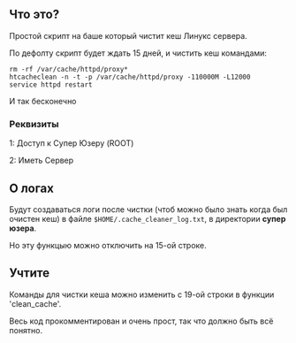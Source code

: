 ## Что это?
Простой скрипт на баше который чистит кеш Линукс сервера.

По дефолту скрипт будет ждать 15 дней, и чистить кеш командами:
```
rm -rf /var/cache/httpd/proxy*
htcacheclean -n -t -p /var/cache/httpd/proxy -110000M -L12000
service httpd restart
```

И так бесконечно

### Реквизиты 
1: Доступ к Супер Юзеру (ROOT)

2: Иметь Сервер

## О логах
Будут создаваться логи после чистки (чтоб можно было знать когда был очистен кеш) в файле ```$HOME/.cache_cleaner_log.txt```, в директории **супер юзера**.

Но эту функцыю можно отключить на 15-ой строке.

## Учтите
Команды для чистки кеша можно изменить с 19-ой строки в функции 'clean_cache'.

Весь код прокомментирован и очень прост, так что должно быть всё понятно.
